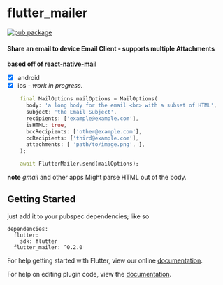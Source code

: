 # flutter_mailer

[![pub package](https://img.shields.io/pub/v/flutter_mailer.svg)](https://pub.dartlang.org/packages/flutter_mailer)

#### Share an email to device Email Client - supports multiple Attachments

**based off of [react-native-mail](https://github.com/chirag04/react-native-mail)**

- [x] android
- [x] ios - _work in progress_.

```dart
    final MailOptions mailOptions = MailOptions(
      body: 'a long body for the email <br> with a subset of HTML',
      subject: 'the Email Subject',
      recipients: ['example@example.com'],
      isHTML: true,
      bccRecipients: ['other@example.com'],
      ccRecipients: ['third@example.com'],
      attachments: [ 'path/to/image.png', ],
    );

    await FlutterMailer.send(mailOptions);
```

**note** _gmail_ and other apps Might parse HTML out of the body.

## Getting Started

just add it to your pubspec dependencies; like so 

```
dependencies:
  flutter:
    sdk: flutter
  flutter_mailer: ^0.2.0

```

For help getting started with Flutter, view our online
[documentation](https://flutter.io/).

For help on editing plugin code, view the [documentation](https://flutter.io/platform-plugins/#edit-code).
